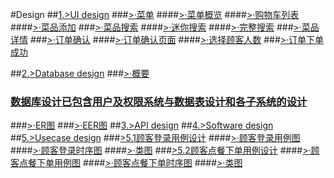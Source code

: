 #Design
##[1.>UI design]()
###[>·菜单]()
####[>·菜单概览]()
####[>·购物车列表]()
####[>·菜品添加]()
###[>·菜品搜索]()
####[>·迷你搜索]()
####[>·完整搜索]()
###[>·菜品详情]()
###[>·订单确认]()
####[>·订单确认页面]()
####[>·选择顾客人数]()
###[>·订单下单成功]()

##[2.>Database design]()
###[>·概要]()
### [数据库设计已包含用户及权限系统与数据表设计和各子系统的设计]()
###[>·ER图]()
###[>·EER图]()
##[3.>API design]()
##[4.>Software design]()
##[5.>Usecase design]()
###[>5.1顾客登录用例设计]()
####[>·顾客登录用例图]()
####[>·顾客登录时序图]()
####[>·类图]()
###[>5.2顾客点餐下单用例设计]()
####[>·顾客点餐下单用例图]()
####[>·顾客点餐下单时序图]()
####[>·类图]()
